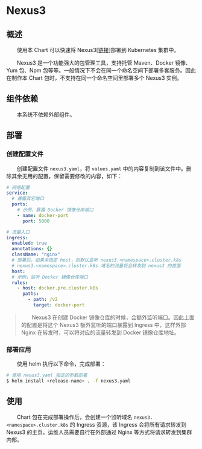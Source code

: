 # Nexus3
## 概述
&emsp;&emsp;使用本 Chart 可以快速将 Nexus3[[链接](https://www.sonatype.com/products/sonatype-nexus-repository)]部署到 Kubernetes 集群中。

&emsp;&emsp;Nexus3 是一个功能强大的包管理工具，支持托管 Maven、Docker 镜像、Yum 包、Npm 包等等。一般情况下不会在同一个命名空间下部署多套服务。因此在制作本 Chart 包时，不支持在同一个命名空间里部署多个 Nexus3 实例。

## 组件依赖
&emsp;&emsp;本系统不依赖外部组件。

## 部署
### 创建配置文件
&emsp;&emsp;创建配置文件 `nexus3.yaml`，将 `values.yaml` 中的内容复制到该文件中。删除其余无用的配置，保留需要修改的内容，如下：

```yaml
# 网络配置
service:
  # 暴露其它端口
  ports:
    # 示例，暴露 Docker 镜像仓库端口
    - name: docker-port
      port: 5000

# 流量入口
ingress:
  enabled: true
  annotations: {}
  className: "nginx"
  # 部署后，如果未指定 host，则默认监听 nexus3.<namespace>.cluster.k8s
  # nexus3.<namespace>.cluster.k8s 域名的流量将会转发到 nexus3 的首面
  host:
  # 示例，监听 Docker 镜像仓库端口
  rules:
    - host: docker.pre.cluster.k8s
      paths:
        - path: /v2
          target: docker-port
```

> &emsp;&emsp;Nexus3 在创建 Docker 镜像仓库的时候，会额外监听端口。因此上面的配置是将这个 Nexus3 额外监听的端口暴露到 Ingress 中，这样外部 Nginx 在转发时，可以将对应的流量转发到 Docker 镜像仓库地址。

### 部署应用
&emsp;&emsp;使用 helm 执行以下命令，完成部署：

```bash
# 使用 nexus3.yaml 指定的参数部署
$ helm install <release-name> . -f nexus3.yaml
```

## 使用
&emsp;&emsp;Chart 包在完成部署操作后，会创建一个监听域名 `nexus3.<namespace>.cluster.k8s` 的 Ingress 资源，该 Ingress 会将所有请求转发到 Nexus3 的主页。运维人员需要自行在外部通过 Nginx 等方式将请求转发到集群内部。
